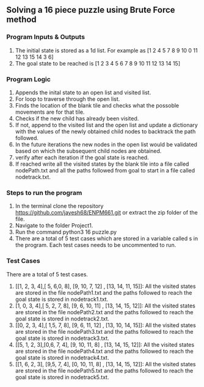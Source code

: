 ## Solving a 16 piece puzzle using Brute Force method

### Program Inputs & Outputs
1. The initial state is stored as a 1d list. For example as [1 2 4 5 7 8 9 10 0 11 12 13 15 14 3 6]
2. The goal state to be reached is [1 2 3 4 5 6 7 8 9 10 11 12 13 14 15]


### Program Logic
1. Appends the inital state to an open list and visited list.
2. For loop to traverse through the open list.
3. Finds the location of the blank tile and checks what the possoble movements are for that tile.
4. Checks if the new child has already been visited.
5. If not, append to the visited list and the open list and update a dictionary with the values of the newly obtained child nodes to backtrack the path followed.
6. In the future iterations the new nodes in the open list would be validated based on which the subsequent child nodes are obtained.
7. verify after each iteration if the goal state is reached.
8. If reached write all the visited states by the blank tile into a file called nodePath.txt and all the paths followed from goal to start in a file called nodetrack.txt.

### Steps to run the program
1. In the terminal clone the repository https://github.com/jayesh68/ENPM661.git or extract the zip folder of the file.
2. Navigate to the folder Project1.
3. Run the command python3 16 puzzle.py
4. There are a total of 5 test cases which are stored in a variable called s in the program. Each test cases needs to be uncommented to run.

### Test Cases
There are a total of 5 test cases.
1. [[1, 2, 3, 4],[ 5, 6,0, 8], [9, 10, 7, 12] , [13, 14, 11, 15]]: All the visited states are stored in the file nodePath1.txt and the paths followed to reach the goal state is stored in nodetrack1.txt.
2. [1, 0, 3, 4],[ 5, 2, 7, 8], [9, 6, 10, 11] , [13, 14, 15, 12]]: All the visited states are stored in the file nodePath2.txt and the paths followed to reach the goal state is stored in nodetrack2.txt.
3. [[0, 2, 3, 4],[ 1,5, 7, 8], [9, 6, 11, 12] , [13, 10, 14, 15]]: All the visited states are stored in the file nodePath3.txt and the paths followed to reach the goal state is stored in nodetrack3.txt.
4. [[5, 1, 2, 3],[0,6, 7, 4], [9, 10, 11, 8] , [13, 14, 15, 12]]: All the visited states are stored in the file nodePath4.txt and the paths followed to reach the goal state is stored in nodetrack4.txt.
5. [[1, 6, 2, 3], [9,5, 7, 4], [0, 10, 11, 8] , [13, 14, 15, 12]]: All the visited states are stored in the file nodePath5.txt and the paths followed to reach the goal state is stored in nodetrack5.txt.

